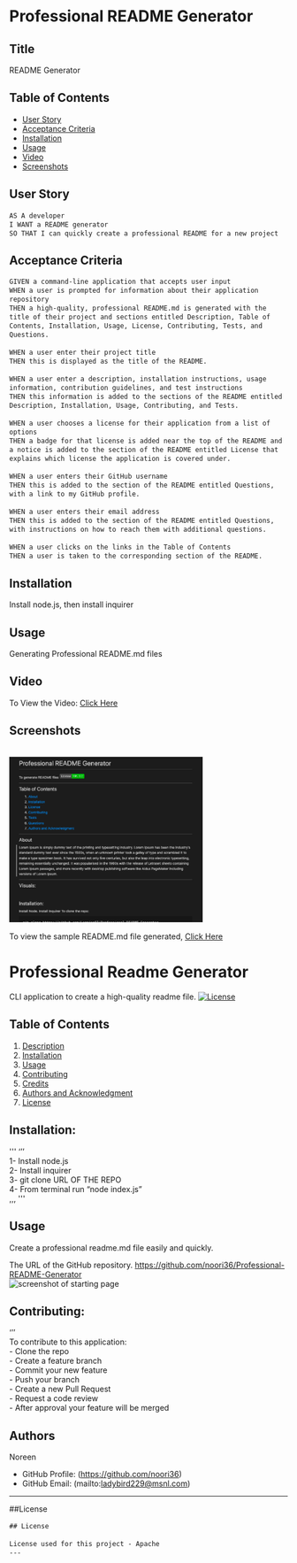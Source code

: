 # Professional README Generator


## Title

README Generator

## Table of Contents 

- [User Story](#user-story)
- [Acceptance Criteria](#acceptance-criteria)
- [Installation](#installation)
- [Usage](#usage)
- [Video](#video)
- [Screenshots](#screenshots)


## User Story
```
AS A developer
I WANT a README generator
SO THAT I can quickly create a professional README for a new project
```

## Acceptance Criteria
```
GIVEN a command-line application that accepts user input
WHEN a user is prompted for information about their application repository
THEN a high-quality, professional README.md is generated with the title of their project and sections entitled Description, Table of Contents, Installation, Usage, License, Contributing, Tests, and Questions.

WHEN a user enter their project title
THEN this is displayed as the title of the README.

WHEN a user enter a description, installation instructions, usage information, contribution guidelines, and test instructions
THEN this information is added to the sections of the README entitled Description, Installation, Usage, Contributing, and Tests.

WHEN a user chooses a license for their application from a list of options
THEN a badge for that license is added near the top of the README and a notice is added to the section of the README entitled License that explains which license the application is covered under.

WHEN a user enters their GitHub username
THEN this is added to the section of the README entitled Questions, with a link to my GitHub profile.

WHEN a user enters their email address
THEN this is added to the section of the README entitled Questions, with instructions on how to reach them with additional questions.

WHEN a user clicks on the links in the Table of Contents
THEN a user is taken to the corresponding section of the README.
```



## Installation

Install node.js, then install inquirer

## Usage

Generating Professional README.md files 


## Video


<p>To View the Video: <a href="https://drive.google.com/file/d/1z143MG2gltlaBp-d7DmlggEckM6AAdLm/preview"> Click Here</a></p>


## Screenshots

<br><img src="./assets/images/screen1.png" alt="screenshot of starting page" width="350"/>

<p>To view the sample README.md file generated, <a href="./samplereadme.json.md">Click Here</a></p>



# Professional Readme Generator

  CLI application to create a high-quality readme file.
  [![License](https://img.shields.io/badge/License-Apache_2.0-blue.svg)](https://opensource.org/licenses/Apache-2.0)

 
  ## Table of Contents

  1. [Description](#description)
  2. [Installation](#installation)
  3. [Usage](#usgae)
  3. [Contributing](#contributing)
  4. [Credits](#credits)
  4. [Authors and Acknowledgment](#authors%20and%20acknowledgment)
  5. [License](#license)


  ## Installation:
  '''
    ‘’’ <br>1- Install node.js  <br> 2- Install inquirer  <br> 3- git clone URL OF THE REPO  <br> 4- From terminal run “node index.js”  <br>,,,
  '''


  ## Usage
  Create a professional readme.md file easily and quickly.

  The URL of the GitHub repository. https://github.com/noori36/Professional-README-Generator
  <br><img src="./assests/images/screen" alt="screenshot of starting page" width="350"/>
 

  ## Contributing:
  ‘’’<br>To contribute to this application:<br> - Clone the repo <br> - Create a feature branch <br> - Commit your new feature <br> - Push your branch <br> - Create a new Pull Request <br> - Request a code review <br> - After approval your feature will be merged

  
  ## Authors

  Noreen
  * GitHub Profile: (https://github.com/noori36)
  * GitHub Email: (mailto:ladybird229@msnl.com)
  

  ---

  ##License

  
    ## License

    License used for this project - Apache
    ---
